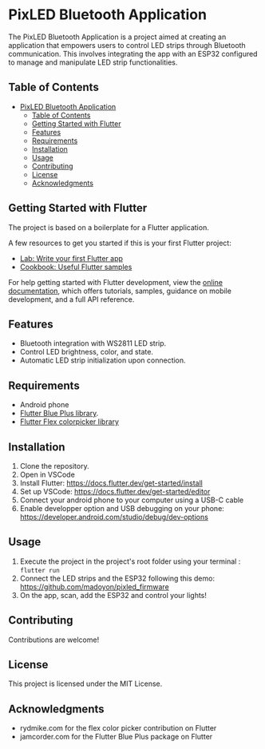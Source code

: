 # PixLED Bluetooth Application

The PixLED Bluetooth Application is a project aimed at creating an application that empowers users to control LED strips through Bluetooth communication. This involves integrating the app with an ESP32 configured to manage and manipulate LED strip functionalities. 

## Table of Contents

- [PixLED Bluetooth Application](#pixled-bluetooth-application)
  - [Table of Contents](#table-of-contents)
  - [Getting Started with Flutter](#getting-started-with-flutter)
  - [Features](#features)
  - [Requirements](#requirements)
  - [Installation](#installation)
  - [Usage](#usage)
  - [Contributing](#contributing)
  - [License](#license)
  - [Acknowledgments](#acknowledgments)


## Getting Started with Flutter

The project is based on a boilerplate for a Flutter application.

A few resources to get you started if this is your first Flutter project:

- [Lab: Write your first Flutter app](https://docs.flutter.dev/get-started/codelab)
- [Cookbook: Useful Flutter samples](https://docs.flutter.dev/cookbook)

For help getting started with Flutter development, view the
[online documentation](https://docs.flutter.dev/), which offers tutorials,
samples, guidance on mobile development, and a full API reference.

## Features

- Bluetooth integration with WS2811 LED strip.
- Control LED brightness, color, and state.
- Automatic LED strip initialization upon connection.

## Requirements

- Android phone
- [Flutter Blue Plus library](https://pub.dev/packages/flutter_blue_plus).
- [Flutter Flex colorpicker library](https://pub.dev/packages/flex_color_picker)

## Installation

1. Clone the repository.
2. Open in VSCode
3. Install Flutter: https://docs.flutter.dev/get-started/install
4. Set up VSCode: https://docs.flutter.dev/get-started/editor
5. Connect your android phone to your computer using a USB-C cable
6. Enable developper option and USB debugging on your phone: https://developer.android.com/studio/debug/dev-options


## Usage

1. Execute the project in the project's root folder using your terminal : ```flutter run ```
2. Connect the LED strips and the ESP32 following this demo: https://github.com/madoyon/pixled_firmware
3. On the app, scan, add the ESP32 and control your lights!

## Contributing

Contributions are welcome!

## License

This project is licensed under the MIT License.

## Acknowledgments

- rydmike.com for the flex color picker contribution on Flutter
- jamcorder.com for the Flutter Blue Plus package on Flutter